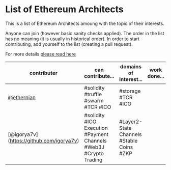 # List of Ethereum Architects

This is a list of Ethereum Architects amoung with the topic of their interests. 

Anyone can join (however basic sanity checks applied). The order in the list has no meaning (it is usually in historical order). 
In order to start contributing, add yourself to the list (creating a pull request). 

For more details [please read here](https://github.com/Ring-of-Ethereum-Architects/knowledge/wiki/List-of-Ethereum-Architects#about) 

| contributer | can contribute... | domains of interest... | work done... |
|---|---|---|---|
| [@ethernian](ethereum-magicians.org/u/ethernian)  | #solidity #truffle #swarm #TCR #ICO| #storage #TCR #ICO  | |
| [@igorya7v] (https://github.com/igorya7v)| #solidity #ICO Execution #Payment Channels #Web3J #Crypto Trading| #Layer2-State Channels #Stable Coins #ZKP | |

